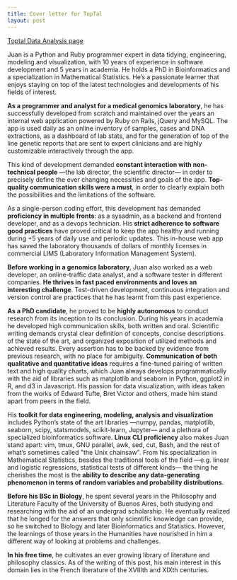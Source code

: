 ```yaml
---
title: Cover letter for TopTal
layout: post
---
```


<a href="https://www.toptal.com/data-analysis" target="_blank">Toptal Data Analysis page</a>

Juan is a Python and Ruby programmer expert in data tidying, engineering, modeling and visualization, with 10 years of experience in software development and 5 years in academia. He holds a PhD in Bioinformatics and a specialization in Mathematical Statistics. He’s a passionate learner that enjoys staying on top of the latest technologies and developments of his fields of interest.

<strong>As a programmer and analyst for a medical genomics laboratory</strong>, he has successfully developed from scratch and maintained over the years an internal web application powered by Ruby on Rails, jQuery and MySQL. The app is used daily as an online inventory of samples, cases and DNA extractions, as a dashboard of lab stats, and for the generation of top of the line genetic reports that are sent to expert clinicians and are highly customizable interactively through the app.

This kind of development demanded <strong>constant interaction with non-technical people</strong> —the lab director, the scientific director— in order to precisely define the ever changing necessities and goals of the app. <strong>Top-quality communication skills were a must</strong>, in order to clearly explain both the possibilities and the limitations of the software.

As a single-person coding effort, this development has demanded <strong>proficiency in multiple fronts</strong>: as a sysadmin, as a backend and frontend developer, and as a devops technician. His <strong>strict adherence to software good practices</strong> have proved critical to keep the app healthy and running during +5 years of daily use and periodic updates. This in-house web app has saved the laboratory thousands of dollars of monthly licenses in commercial LIMS (Laboratory Information Management System).

<strong>Before working in a genomics laboratory</strong>, Juan also worked as a web developer, an online-traffic data analyst, and a software tester in different companies. <strong>He thrives in fast paced environments and loves an interesting challenge</strong>. Test-driven development, continuous integration and version control are practices that he has learnt from this past experience. 

<strong>As a PhD candidate</strong>, he proved to be <strong>highly autonomous</strong> to conduct research from its inception to its conclusion. During his years in academia he developed high communication skills, both written and oral. Scientific writing demands crystal clear definition of concepts, concise descriptions of the state of the art, and organized exposition of utilized methods and achieved results. Every assertion has to be backed by evidence from previous research, with no place for ambiguity. <strong>Communication of both qualitative and quantitative ideas</strong> requires a fine-tuned pairing of written text and high quality charts, which Juan always develops programmatically with the aid of libraries such as matplotlib and seaborn in Python, ggplot2 in R, and d3 in Javascript. His passion for data visualization, with ideas taken from the works of Edward Tufte, Bret Victor and others, made him stand apart from peers in the field.

His <strong>toolkit for data engineering, modeling, analysis and visualization</strong> includes Python’s state of the art libraries —numpy, pandas, matplotlib, seaborn, scipy, statsmodels, scikit-learn, Jupyter— and a plethora of specialized bioinformatics software. <strong>Linux CLI proficiency</strong> also makes Juan stand apart: vim, tmux, GNU parallel, awk, sed, cut, Bash, and the rest of what’s sometimes called "the Unix chainsaw".
From his specialization in Mathematical Statistics, besides the traditional tools of the field —e.g. linear and logistic regressions, statistical tests of different kinds— the thing he cherishes the most is the <strong>ability to describe any data-generating phenomenon in terms of random variables and probability distributions</strong>.

<strong>Before his BSc in Biology</strong>, he spent several years in the Philosophy and Literature Faculty of the University of Buenos Aires, both studying and researching with the aid of an undergrad scholarship. He eventually realized that he longed for the answers that only scientific knowledge can provide, so he switched to Biology and later Bioinformatics and Statistics. However, the learnings of those years in the Humanities have nourished in him a different way of looking at problems and challenges.

<strong>In his free time</strong>, he cultivates an ever growing library of literature and philosophy classics. As of the writing of this post, his main interest in this domain lies in the French literature of the XVIIIth and XIXth centuries.
